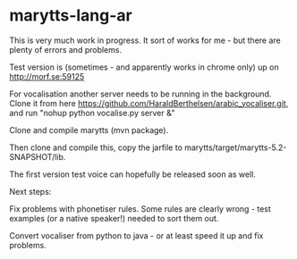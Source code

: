 # marytts-lang-ar

This is very much work in progress.
It sort of works for me - but there are plenty of errors and problems.

Test version is (sometimes - and apparently works in chrome only) up on http://morf.se:59125

For vocalisation another server needs to be running in the background. Clone it from here https://github.com/HaraldBerthelsen/arabic_vocaliser.git, and run "nohup python vocalise.py server &" 

Clone and compile marytts (mvn package).

Then clone and compile this, copy the jarfile to marytts/target/marytts-5.2-SNAPSHOT/lib.

The first version test voice can hopefully be released soon as well.


Next steps:

Fix problems with phonetiser rules. Some rules are clearly wrong - test examples (or a native speaker!) needed to sort them out.

Convert vocaliser from python to java - or at least speed it up and fix problems.
